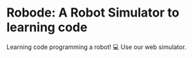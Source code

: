 Robode: A Robot Simulator to learning code 
=========================================

Learning code programming a robot! :computer:
Use our web simulator.
